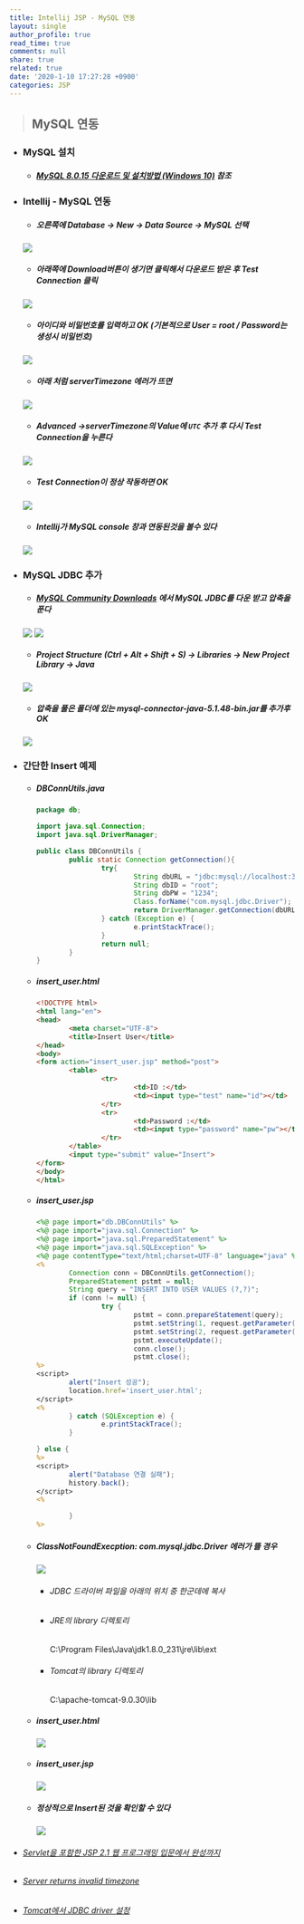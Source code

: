 ```yaml
---
title: Intellij JSP - MySQL 연동
layout: single
author_profile: true
read_time: true
comments: null
share: true
related: true
date: '2020-1-10 17:27:28 +0900'
categories: JSP
---
```


> ## MySQL 연동

* ### MySQL 설치
	* ##### [MySQL 8.0.15 다운로드 및 설치방법 (Windows 10)](https://dog-developers.tistory.com/20) 참조

* ### Intellij - MySQL 연동
	* ##### 오른쪽에 Database -> New -> Data Source -> MySQL 선택
	![](/assets/img/jsp/mysql1.png)
	
	* ##### 아래쪽에 Download버튼이 생기면 클릭해서 다운로드 받은 후 Test Connection 클릭
	![](/assets/img/jsp/mysql2-1.png)
	
	* ##### 아이디와 비밀번호를 입력하고 OK (기본적으로 User = root / Password는 생성시 비밀번호)
	![](/assets/img/jsp/mysql2.png)
	
	* ##### 아래 처럼 serverTimezone 에러가 뜨면
	![](/assets/img/jsp/mysql3.png)
	
	* ##### Advanced ->serverTimezone의 Value에 `UTC` 추가 후 다시 Test Connection을 누른다
	![](/assets/img/jsp/mysql4.png)
	
	* ##### Test Connection이 정상 작동하면 OK
	![](/assets/img/jsp/mysql5.png)
	
	* ##### Intellij가 MySQL console 창과 연동된것을 볼수 있다
	![](/assets/img/jsp/mysql6.png)
	
* ### MySQL JDBC 추가
	* ##### [MySQL Community Downloads](https://dev.mysql.com/downloads/connector/j/) 에서 MySQL JDBC를 다운 받고 압축을 푼다
	![](/assets/img/jsp/mysql7.png)
		![](/assets/img/jsp/mysql8.png)
	
	* ##### Project Structure (Ctrl + Alt + Shift + S) -> Libraries -> New Project Library -> Java
	![](/assets/img/jsp/mysql9.png)
	
	* ##### 압축을 풀은 폴더에 있는 mysql-connector-java-5.1.48-bin.jar를 추가후 OK
	![](/assets/img/jsp/mysql10.png)

* ### 간단한 Insert 예제
	* ##### DBConnUtils.java
		```java
		package db;

		import java.sql.Connection;
		import java.sql.DriverManager;

		public class DBConnUtils {
				public static Connection getConnection(){
						try{
								String dbURL = "jdbc:mysql://localhost:3306/JSP";
								String dbID = "root";
								String dbPW = "1234";
								Class.forName("com.mysql.jdbc.Driver");
								return DriverManager.getConnection(dbURL,dbID,dbPW);
						} catch (Exception e) {
								e.printStackTrace();
						}
						return null;
				}
		}
		```
		
	* ##### insert_user.html
		```html
		<!DOCTYPE html>
		<html lang="en">
		<head>
				<meta charset="UTF-8">
				<title>Insert User</title>
		</head>
		<body>
		<form action="insert_user.jsp" method="post">
				<table>
						<tr>
								<td>ID :</td>
								<td><input type="test" name="id"></td>
						</tr>
						<tr>
								<td>Password :</td>
								<td><input type="password" name="pw"></td>
						</tr>
				</table>
				<input type="submit" value="Insert">
		</form>
		</body>
		</html>
		```
		
	* ##### insert_user.jsp
		```jsp
		<%@ page import="db.DBConnUtils" %>
		<%@ page import="java.sql.Connection" %>
		<%@ page import="java.sql.PreparedStatement" %>
		<%@ page import="java.sql.SQLException" %>
		<%@ page contentType="text/html;charset=UTF-8" language="java" %>
		<%
				Connection conn = DBConnUtils.getConnection();
				PreparedStatement pstmt = null;
				String query = "INSERT INTO USER VALUES (?,?)";
				if (conn != null) {
						try {
								pstmt = conn.prepareStatement(query);
								pstmt.setString(1, request.getParameter("id"));
								pstmt.setString(2, request.getParameter("pw"));
								pstmt.executeUpdate();
								conn.close();
								pstmt.close();
		%>
		<script>
				alert("Insert 성공");
				location.href='insert_user.html';
		</script>
		<%
				} catch (SQLException e) {
						e.printStackTrace();
				}

		} else {
		%>
		<script>
				alert("Database 연결 실패");
				history.back();
		</script>
		<%

				}
		%>
		```
	* ##### ClassNotFoundExecption: com.mysql.jdbc.Driver 에러가 뜰 경우
		![](/assets/img/jsp/mysql11.png)
		* ###### JDBC 드라이버 파일을 아래의 위치 중 한군데에 복사
		* ###### JRE의 library 디렉토리
			C:\Program Files\Java\jdk1.8.0_231\jre\lib\ext
		* ###### Tomcat의 library 디렉토리
			C:\apache-tomcat-9.0.30\lib
	
	* ##### insert_user.html
		![](/assets/img/jsp/mysql12.png)
	* ##### insert_user.jsp
		![](/assets/img/jsp/mysql13.png)
	* ##### 정상적으로 Insert된 것을 확인할 수 있다
		![](/assets/img/jsp/mysql14.png)
			

* ###### [Servlet을 포함한 JSP 2.1 웹 프로그래밍 입문에서 완성까지 ]
* ###### [Server returns invalid timezone]
* ###### [Tomcat에서 JDBC driver 설정]


[Tomcat에서 JDBC driver 설정]: https://jnylove.tistory.com/214
[Servlet을 포함한 JSP 2.1 웹 프로그래밍 입문에서 완성까지 ]: https://book.naver.com/bookdb/book_detail.nhn?bid=6468787
[Server returns invalid timezone]: https://stackoverflow.com/questions/57665645/server-returns-invalid-timezone-go-to-advanced-tab-and-set-servertimezone-prope